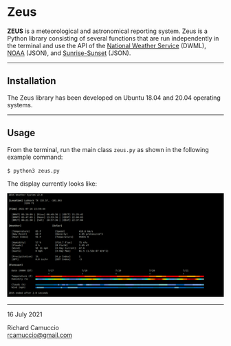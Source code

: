 # Zeus

**ZEUS** is a meteorological and astronomical reporting system. Zeus is a Python library consisting of several functions that are run independently in the terminal and use the API of the [National Weather Service](https://www.weather.gov/) (DWML), [NOAA](https://services.swpc.noaa.gov/) (JSON), and [Sunrise-Sunset](https://sunrise-sunset.org/) (JSON).

---

## Installation

The Zeus library has been developed on Ubuntu 18.04 and 20.04 operating systems.

---

## Usage

From the terminal, run the main class `zeus.py` as shown in the following example command:

`$ python3 zeus.py`

The display currently looks like:

![Example](img/example.png)

---

16 July 2021

Richard Camuccio  
rcamuccio@gmail.com